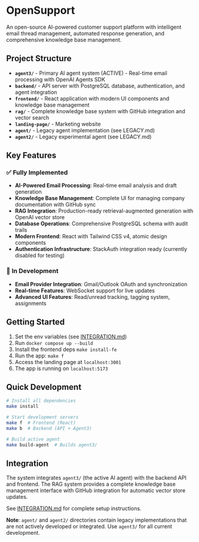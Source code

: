 # OpenSupport

An open-source AI-powered customer support platform with intelligent email thread management, automated response generation, and comprehensive knowledge base management.

## Project Structure

- **`agent3/`** - Primary AI agent system (ACTIVE) - Real-time email processing with OpenAI Agents SDK
- **`backend/`** - API server with PostgreSQL database, authentication, and agent integration
- **`frontend/`** - React application with modern UI components and knowledge base management
- **`rag/`** - Complete knowledge base system with GitHub integration and vector search
- **`landing-page/`** - Marketing website
- **`agent/`** - Legacy agent implementation (see LEGACY.md)
- **`agent2/`** - Legacy experimental agent (see LEGACY.md)

## Key Features

### ✅ **Fully Implemented**
- **AI-Powered Email Processing**: Real-time email analysis and draft generation
- **Knowledge Base Management**: Complete UI for managing company documentation with GitHub sync
- **RAG Integration**: Production-ready retrieval-augmented generation with OpenAI vector store
- **Database Operations**: Comprehensive PostgreSQL schema with audit trails
- **Modern Frontend**: React with Tailwind CSS v4, atomic design components
- **Authentication Infrastructure**: StackAuth integration ready (currently disabled for testing)

### 🔄 **In Development**
- **Email Provider Integration**: Gmail/Outlook OAuth and synchronization
- **Real-time Features**: WebSocket support for live updates
- **Advanced UI Features**: Read/unread tracking, tagging system, assignments

## Getting Started

1. Set the env variables (see [INTEGRATION.md](INTEGRATION.md))
2. Run `docker compose up --build`
3. Install the frontend deps `make install-fe`
4. Run the app: `make f`
5. Access the landing page at `localhost:3001`
6. The app is running on `localhost:5173`

## Quick Development

```bash
# Install all dependencies
make install

# Start development servers
make f  # Frontend (React)
make b  # Backend (API + Agent3)

# Build active agent
make build-agent  # Builds agent3/
```

## Integration

The system integrates `agent3/` (the active AI agent) with the backend API and frontend. The RAG system provides a complete knowledge base management interface with GitHub integration for automatic vector store updates.

See [INTEGRATION.md](INTEGRATION.md) for complete setup instructions.

**Note**: `agent/` and `agent2/` directories contain legacy implementations that are not actively developed or integrated. Use `agent3/` for all current development.
